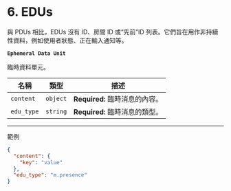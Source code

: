 # 6. EDUs

與 PDUs 相比，EDUs 沒有 ID、房間 ID 或“先前”ID 列表。它們旨在用作非持續性資料，例如使用者狀態、正在輸入通知等。

**`Ephemeral Data Unit`**

臨時資料單元。

| 名稱 | 類型 | 描述 |
| --- | --- | --- |
| `content` | `object` | **Required:** 臨時消息的內容。 |
| `edu_type` | `string` | **Required:** 臨時消息的類型。 |

---

範例

```json
{
  "content": {
    "key": "value"
  },
  "edu_type": "m.presence"
}
```
